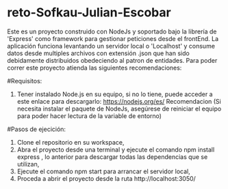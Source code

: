 # reto-Sofkau-Julian-Escobar

Este es un proyecto construido con NodeJs y soportado bajo la librería de 'Express' como framework para gestionar peticiones desde el frontEnd. La aplicación funciona levantando un servidor local o 'Localhost' y consume datos desde multiples archivos con extensión .json que han sido debidamente distribuidos obedeciendo al patron de entidades. Para poder correr este proyecto atienda las siguientes recomendaciones:

#Requisitos:
1. Tener instalado Node.js en su equipo, si no lo tiene, puede acceder a este enlace para descargarlo: https://nodejs.org/es/ 
   Recomendacion (Si necesita instalar el paquete de NodeJs, asegúrese de reiniciar el equipo para poder hacer lectura de la variable de entorno)
   
#Pasos de ejecición:
1. Clone el repositorio en su workspace,
2. Abra el proyecto desde una terminal y ejecute el comando npm install express , lo anterior para descargar todas las dependencias que se utilizan,
3. Ejecute el comando npm start para arrancar el servidor local,
4. Proceda a abrir el proyecto desde la ruta http://localhost:3050/


